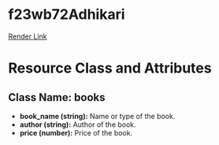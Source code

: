 # f23wb72Adhikari
[Render Link](https://f23wb72adhikari.onrender.com/)
# Resource Class and Attributes
## Class Name: books
- **book_name (string):** Name or type of the book.
- **author (string):** Author of the book.
- **price (number):** Price of the book.
